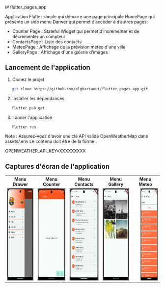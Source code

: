 i# flutter_pages_app

Application Flutter simple qui démarre une page principale HomePage qui présente un side menu Darwer qui permet d’accèder à d’autres pages:
* Counter Page : Stateful Widget qui permet d’incrémenter et de décrémenter un compteur
* ContactsPage : Liste des contacts
* MeteoPage : Affichage de la prévision météo d'une ville 
* GalleryPage : Affichage d'une galerie d'images

## Lancement de l'application 

1. Clonez le projet 

```bash
   git clone https://github.com/elghariaoui/flutter_pages_app.git
   ```

2. Installer les dépendances 

```bash
   flutter pub get
   ```

3. Lancer l'application

```bash
   flutter run
   ```

Note : Assurez-vous d'avoir une clé API valide OpenWeatherMap dans assets/.env 
Le contenu doit être de la forme :

OPENWEATHER_API_KEY=XXXXXXXXX

## Captures d'écran de l'application

<table>

<tr>
    <td align="center"><b>Menu Drawer</b></td>
    <td align="center"><b>Menu Counter</b></td>
    <td align="center"><b>Menu Contacts</b></td>
    <td align="center"><b>Menu Gallery</b></td>
    <td align="center"><b>Menu Meteo</b></td>
  </tr>
<tr>
    <td><img src="assets/images/screenshots/capture_menu.png" height="300" width="200"/></td>
    <td><img src="assets/images/screenshots/capture_counter.png" height="300" width="200"/></td>
    <td><img src="assets/images/screenshots/capture_contacts.png" height="300" width="200"/></td>
    <td><img src="assets/images/screenshots/capture_gallery.png" height="300" width="200"/></td>
    <td><img src="assets/images/screenshots/capture_meteo.png" height="300" width="200" "/></td>
  
  
</tr>
</table>

